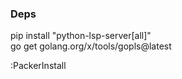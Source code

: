 ### Deps  
pip install "python-lsp-server[all]"  
go get golang.org/x/tools/gopls@latest  
  
:PackerInstall
